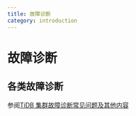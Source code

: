 ```yaml
---
title: 故障诊断
category: introduction
---
```


# 故障诊断

## 各类故障诊断

参阅[TiDB 集群故障诊断常见问题及其他内容](https://docs.pingcap.com/zh/tidb/stable/troubleshoot-tidb-cluster)

